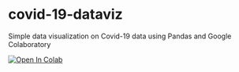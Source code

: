 # covid-19-dataviz
Simple data visualization on Covid-19 data using Pandas and Google Colaboratory

[![Open In Colab](https://colab.research.google.com/assets/colab-badge.svg "Open In Colab")](https://colab.research.google.com/github/zerotodeeplearning/covid-19-dataviz/blob/master/Covid_19_data_exploration_with_Pandas.ipynb)
